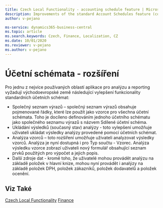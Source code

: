 ```yaml
---
title: Czech Local Functionality - accounting schedule feature | Microsoft Docs
description: Improvements of the standard Account Schedules feature (common list of expressions, saving results, formulas drill-down, additional data sources).
author: v-pejano

ms-service: dynamics365-business-central
ms.topic: article
ms.search.keywords: Czech, Finance, Localization, CZ
ms.date: 10/01/2020
ms.reviewer: v-pejano
ms.author: v-pejano
---
```


# Účetní schémata - rozšíření  

Pro jednu z nejvíce používaných oblastí aplikace pro analýzu a reporting vyžadují východoevropské země následující vylepšení funkcionality standardních účetních schémat:
- Společný seznam výrazů – společný seznam výrazů obsahuje pojmenované řádky, které lze použít jako vzorce pro všechna účetní schémata. Toho je docíleno definováním jednoho účetního schématu jako společného seznamu výrazů s názvem Sdílené účetní schéma.
- Ukládání výsledků (současný stav) analýzy - toto vylepšení umožňuje uživateli ukládat výsledky analýzy provedené pomocí účetních schémat.
- Analýza vzorců – toto rozšíření umožňuje uživateli analyzovat výsledky vzorců. Analýza je nyní dostupná i pro Typ součtu - Vzorec. Analýza výsledku vzorce zobrazí uživateli nový formulář obsahující seznam prvků použitých pro výpočet a jejich popis.
- Další zdroje dat - kromě toho, že uživatelé mohou provádět analýzu na základě položek v hlavní knize, mohou nyní provádět i analýzy na základě položek DPH, položek zákazníků, položek dodavatelů a položek ocenění.

## Viz Také

[Czech Local Functionality](czech-local-functionality.md)
[Finance](finance.md)